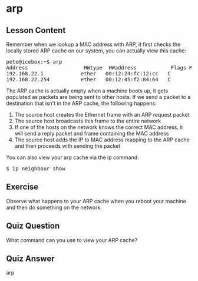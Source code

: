 # arp

## Lesson Content

Remember when we lookup a MAC address with ARP, it first checks the locally stored ARP cache on our system, you can actually view this cache:

<pre>
pete@icebox:~$ arp
Address                  HWtype  HWaddress           Flags Mask            Iface
192.168.22.1            ether   00:12:24:fc:12:cc   C                     eth0
192.168.22.254          ether   00:12:45:f2:84:64   C                     eth0
</pre>

The ARP cache is actually empty when a machine boots up, it gets populated as packets are being sent to other hosts. If we send a packet to a destination that isn't in the ARP cache, the following happens:

<ol>
<li>The source host creates the Ethernet frame with an ARP request packet</li>
<li>The source host broadcasts this frame to the entire network</li>
<li>If one of the hosts on the network knows the correct MAC address, it will send a reply packet and frame containing the MAC address</li>
<li>The source host adds the IP to MAC address mapping to the ARP cache and then proceeds with sending the packet</li>
</ol>

You can also view your arp cache via the ip command:

<pre>
$ ip neighbour show
</pre>


## Exercise

Observe what happens to your ARP cache when you reboot your machine and then do something on the network.

## Quiz Question

What command can you use to view your ARP cache?

## Quiz Answer

arp
